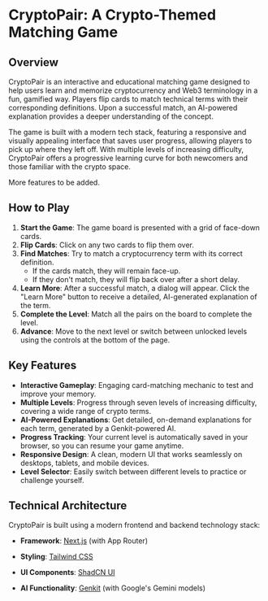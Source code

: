 # CryptoPair: A Crypto-Themed Matching Game

## Overview

CryptoPair is an interactive and educational matching game designed to help users learn and memorize cryptocurrency and Web3 terminology in a fun, gamified way. Players flip cards to match technical terms with their corresponding definitions. Upon a successful match, an AI-powered explanation provides a deeper understanding of the concept.

The game is built with a modern tech stack, featuring a responsive and visually appealing interface that saves user progress, allowing players to pick up where they left off. With multiple levels of increasing difficulty, CryptoPair offers a progressive learning curve for both newcomers and those familiar with the crypto space.

More features to be added.

## How to Play

1.  **Start the Game**: The game board is presented with a grid of face-down cards.
2.  **Flip Cards**: Click on any two cards to flip them over.
3.  **Find Matches**: Try to match a cryptocurrency term with its correct definition.
    - If the cards match, they will remain face-up.
    - If they don't match, they will flip back over after a short delay.
4.  **Learn More**: After a successful match, a dialog will appear. Click the "Learn More" button to receive a detailed, AI-generated explanation of the term.
5.  **Complete the Level**: Match all the pairs on the board to complete the level.
6.  **Advance**: Move to the next level or switch between unlocked levels using the controls at the bottom of the page.

## Key Features

-   **Interactive Gameplay**: Engaging card-matching mechanic to test and improve your memory.
-   **Multiple Levels**: Progress through seven levels of increasing difficulty, covering a wide range of crypto terms.
-   **AI-Powered Explanations**: Get detailed, on-demand explanations for each term, generated by a Genkit-powered AI.
-   **Progress Tracking**: Your current level is automatically saved in your browser, so you can resume your game anytime.
-   **Responsive Design**: A clean, modern UI that works seamlessly on desktops, tablets, and mobile devices.
-   **Level Selector**: Easily switch between different levels to practice or challenge yourself.

## Technical Architecture

CryptoPair is built using a modern frontend and backend technology stack:

-   **Framework**: [Next.js](https://nextjs.org/) (with App Router)

-   **Styling**: [Tailwind CSS](https://tailwindcss.com/)
-   **UI Components**: [ShadCN UI](https://ui.shadcn.com/)
-   **AI Functionality**: [Genkit](https://firebase.google.com/docs/genkit) (with Google's Gemini models)

